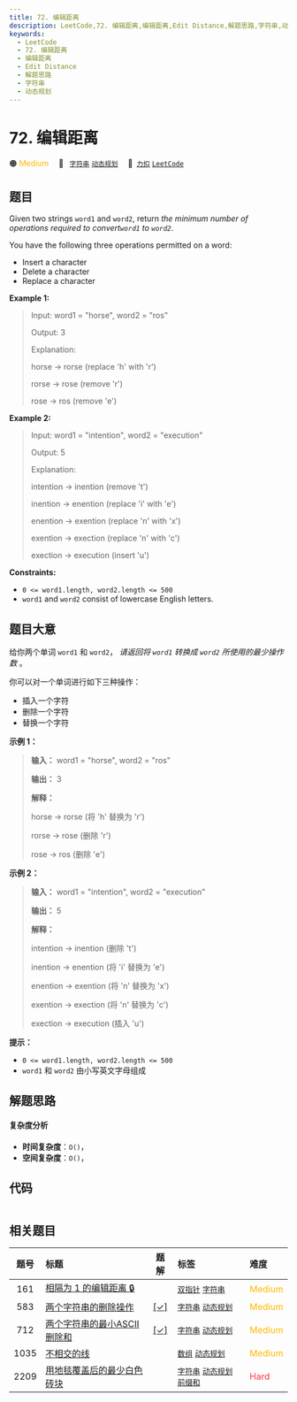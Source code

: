 ```yaml
---
title: 72. 编辑距离
description: LeetCode,72. 编辑距离,编辑距离,Edit Distance,解题思路,字符串,动态规划
keywords:
  - LeetCode
  - 72. 编辑距离
  - 编辑距离
  - Edit Distance
  - 解题思路
  - 字符串
  - 动态规划
---
```


# 72. 编辑距离

🟠 <font color=#ffb800>Medium</font>&emsp; 🔖&ensp; [`字符串`](/tag/string.md) [`动态规划`](/tag/dynamic-programming.md)&emsp; 🔗&ensp;[`力扣`](https://leetcode.cn/problems/edit-distance) [`LeetCode`](https://leetcode.com/problems/edit-distance)

## 题目

Given two strings `word1` and `word2`, return _the minimum number of
operations required to convert`word1` to `word2`_.

You have the following three operations permitted on a word:

  * Insert a character
  * Delete a character
  * Replace a character



**Example 1:**

> Input: word1 = "horse", word2 = "ros"
> 
> Output: 3
> 
> Explanation: 
> 
> horse -> rorse (replace 'h' with 'r')
> 
> rorse -> rose (remove 'r')
> 
> rose -> ros (remove 'e')

**Example 2:**

> Input: word1 = "intention", word2 = "execution"
> 
> Output: 5
> 
> Explanation: 
> 
> intention -> inention (remove 't')
> 
> inention -> enention (replace 'i' with 'e')
> 
> enention -> exention (replace 'n' with 'x')
> 
> exention -> exection (replace 'n' with 'c')
> 
> exection -> execution (insert 'u')

**Constraints:**

  * `0 <= word1.length, word2.length <= 500`
  * `word1` and `word2` consist of lowercase English letters.


## 题目大意

给你两个单词 `word1` 和 `word2`， _请返回将  `word1` 转换成 `word2` 所使用的最少操作数_  。

你可以对一个单词进行如下三种操作：

  * 插入一个字符
  * 删除一个字符
  * 替换一个字符



**示例  1：**

> 
> 
> 
> 
> 
> **输入：** word1 = "horse", word2 = "ros"
> 
> **输出：** 3
> 
> **解释：**
> 
> horse -> rorse (将 'h' 替换为 'r')
> 
> rorse -> rose (删除 'r')
> 
> rose -> ros (删除 'e')
> 
> 

**示例  2：**

> 
> 
> 
> 
> 
> **输入：** word1 = "intention", word2 = "execution"
> 
> **输出：** 5
> 
> **解释：**
> 
> intention -> inention (删除 't')
> 
> inention -> enention (将 'i' 替换为 'e')
> 
> enention -> exention (将 'n' 替换为 'x')
> 
> exention -> exection (将 'n' 替换为 'c')
> 
> exection -> execution (插入 'u')
> 
> 



**提示：**

  * `0 <= word1.length, word2.length <= 500`
  * `word1` 和 `word2` 由小写英文字母组成


## 解题思路

#### 复杂度分析

- **时间复杂度**：`O()`，
- **空间复杂度**：`O()`，

## 代码

```javascript

```

## 相关题目

<!-- prettier-ignore -->
| 题号 | 标题 | 题解 | 标签 | 难度 |
| :------: | :------ | :------: | :------ | :------ |
| 161 | [相隔为 1 的编辑距离 🔒](https://leetcode.com/problems/one-edit-distance) |  |  [`双指针`](/tag/two-pointers.md) [`字符串`](/tag/string.md) | <font color=#ffb800>Medium</font> |
| 583 | [两个字符串的删除操作](https://leetcode.com/problems/delete-operation-for-two-strings) | [[✓]](/problem/0583.md) |  [`字符串`](/tag/string.md) [`动态规划`](/tag/dynamic-programming.md) | <font color=#ffb800>Medium</font> |
| 712 | [两个字符串的最小ASCII删除和](https://leetcode.com/problems/minimum-ascii-delete-sum-for-two-strings) | [[✓]](/problem/0712.md) |  [`字符串`](/tag/string.md) [`动态规划`](/tag/dynamic-programming.md) | <font color=#ffb800>Medium</font> |
| 1035 | [不相交的线](https://leetcode.com/problems/uncrossed-lines) |  |  [`数组`](/tag/array.md) [`动态规划`](/tag/dynamic-programming.md) | <font color=#ffb800>Medium</font> |
| 2209 | [用地毯覆盖后的最少白色砖块](https://leetcode.com/problems/minimum-white-tiles-after-covering-with-carpets) |  |  [`字符串`](/tag/string.md) [`动态规划`](/tag/dynamic-programming.md) [`前缀和`](/tag/prefix-sum.md) | <font color=#ff334b>Hard</font> |